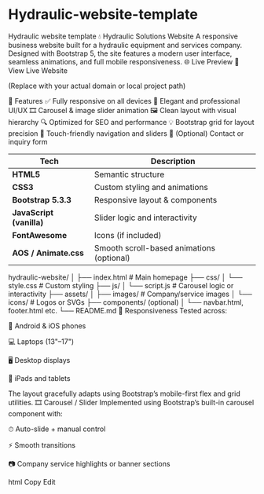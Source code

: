 # Hydraulic-website-template
Hydraulic website template
💧 Hydraulic Solutions Website
A responsive business website built for a hydraulic equipment and services company. Designed with Bootstrap 5, the site features a modern user interface, seamless animations, and full mobile responsiveness.
🌐 Live Preview
🔗 View Live Website

(Replace with your actual domain or local project path)

🚀 Features
✅ Fully responsive on all devices
🎨 Elegant and professional UI/UX
🎞️ Carousel & image slider animation
🖼️ Clean layout with visual hierarchy
🔍 Optimized for SEO and performance
💡 Bootstrap grid for layout precision
📱 Touch-friendly navigation and sliders
📧 (Optional) Contact or inquiry form


| Tech                     | Description                               |
| ------------------------ | ----------------------------------------- |
| **HTML5**                | Semantic structure                        |
| **CSS3**                 | Custom styling and animations             |
| **Bootstrap 5.3.3**      | Responsive layout & components            |
| **JavaScript (vanilla)** | Slider logic and interactivity            |
| **FontAwesome**          | Icons (if included)                       |
| **AOS / Animate.css**    | Smooth scroll-based animations (optional) |


hydraulic-website/
│
├── index.html              # Main homepage
├── css/
│   └── style.css           # Custom styling
├── js/
│   └── script.js           # Carousel logic or interactivity
├── assets/
│   ├── images/             # Company/service images
│   └── icons/              # Logos or SVGs
├── components/ (optional)
│   └── navbar.html, footer.html etc.
└── README.md
📱 Responsiveness
Tested across:

📱 Android & iOS phones

💻 Laptops (13"–17")

🖥️ Desktop displays

📲 iPads and tablets

The layout gracefully adapts using Bootstrap’s mobile-first flex and grid utilities.
🎞️ Carousel / Slider
Implemented using Bootstrap’s built-in carousel component with:

⏱ Auto-slide + manual control

⚡ Smooth transitions

📷 Company service highlights or banner sections

html
Copy
Edit
